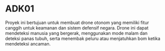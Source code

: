 # ADK01
Proyek ini bertujuan untuk membuat drone otonom yang memiliki fitur canggih untuk keamanan dan sistem defensif negara. Drone ini dapat mendeteksi manusia yang bergerak, menggunakan mode malam dan deteksi panas tubuh, serta menembak peluru atau menjatuhkan bom ketika mendeteksi ancaman.
